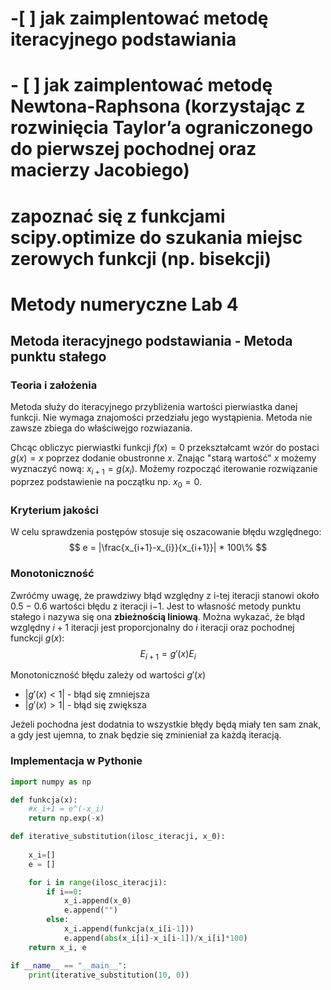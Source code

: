 # -[ ] jak zaimplentować metodę iteracyjnego podstawiania
# - [ ] jak zaimplentować metodę Newtona-Raphsona (korzystając z rozwinięcia Taylor’a ograniczonego do pierwszej pochodnej oraz macierzy Jacobiego)
#     zapoznać się z funkcjami scipy.optimize do szukania miejsc zerowych funkcji (np. bisekcji)

# Metody numeryczne Lab 4

## Metoda iteracyjnego podstawiania - Metoda punktu stałego

### Teoria i założenia
Metoda służy do iteracyjnego przybliżenia wartości pierwiastka danej funkcji. Nie wymaga znajomości przedziału jego wystąpienia. Metoda nie zawsze zbiega do właściwejgo rozwiazania.

Chcąc obliczyc pierwiastki funkcji $f(x)=0$ przekształcamt wzór do postaci $g(x)=x$ poprzez dodanie obustronne $x$. Znając "starą wartość" $x$ możemy wyznaczyć nową: $x_{i+1} = g(x_i)$. Możemy rozpocząć iterowanie rozwiązanie poprzez podstawienie na początku np. $x_0 = 0$. 

### Kryterium jakości
W celu sprawdzenia postępów stosuje się oszacowanie błędu względnego:
$$
e = |\frac{x_{i+1}-x_{i}}{x_{i+1}}| * 100\%
$$

### Monotoniczność
Zwróćmy uwagę, że prawdziwy błąd względny z i-tej iteracji stanowi około 0.5 −
0.6 wartości błędu z iteracji i−1. Jest to własność metody punktu stałego i
nazywa się ona **zbieżnością liniową**. Można wykazać, że błąd względny $i+1$ iteracji jest proporcjonalny do $i$ iteracji oraz pochodnej funckcji $g(x)$:
$$
E_{i+1} = g'(x)E_i
$$

Monotoniczność błędu zależy od wartości $g'(x)$
- $|g'(x) <1|$ - błąd się zmniejsza
- $|g'(x) >1|$ - błąd się zwiększa
  
Jeżeli pochodna jest dodatnia to wszystkie błędy będą miały ten sam znak, a gdy jest ujemna, to znak będzie się zminieniał za każdą iteracją.

### Implementacja w Pythonie

```python
import numpy as np

def funkcja(x):
    #x_i+1 = e^(-x_i)
    return np.exp(-x)

def iterative_substitution(ilosc_iteracji, x_0):
    
    x_i=[]
    e = []

    for i in range(ilosc_iteracji):
        if i==0:
            x_i.append(x_0)
            e.append("")
        else:
            x_i.append(funkcja(x_i[i-1]))
            e.append(abs(x_i[i]-x_i[i-1])/x_i[i]*100)
    return x_i, e

if __name__ == "__main__":
    print(iterative_substitution(10, 0))
```

